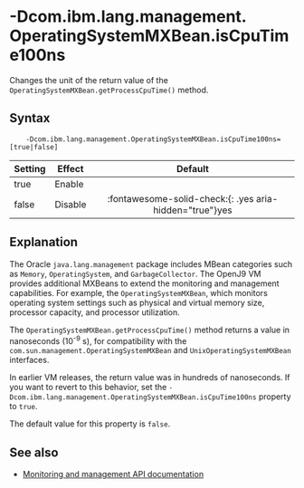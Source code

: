 <!--
* Copyright (c) 2017, 2021 IBM Corp. and others
*
* This program and the accompanying materials are made
* available under the terms of the Eclipse Public License 2.0
* which accompanies this distribution and is available at
* https://www.eclipse.org/legal/epl-2.0/ or the Apache
* License, Version 2.0 which accompanies this distribution and
* is available at https://www.apache.org/licenses/LICENSE-2.0.
*
* This Source Code may also be made available under the
* following Secondary Licenses when the conditions for such
* availability set forth in the Eclipse Public License, v. 2.0
* are satisfied: GNU General Public License, version 2 with
* the GNU Classpath Exception [1] and GNU General Public
* License, version 2 with the OpenJDK Assembly Exception [2].
*
* [1] https://www.gnu.org/software/classpath/license.html
* [2] http://openjdk.java.net/legal/assembly-exception.html
*
* SPDX-License-Identifier: EPL-2.0 OR Apache-2.0 OR GPL-2.0 WITH
* Classpath-exception-2.0 OR LicenseRef-GPL-2.0 WITH Assembly-exception
-->

# -Dcom.ibm.lang.management.<br>OperatingSystemMXBean.isCpuTime100ns

Changes the unit of the return value of the `OperatingSystemMXBean.getProcessCpuTime()` method.

## Syntax

        -Dcom.ibm.lang.management.OperatingSystemMXBean.isCpuTime100ns=[true|false]

| Setting | Effect  | Default                                                                            |
|---------|---------|:----------------------------------------------------------------------------------:|
| true    | Enable  |                                                                                    |
| false   | Disable | :fontawesome-solid-check:{: .yes aria-hidden="true"}<span class="sr-only">yes</span> |

## Explanation

The Oracle `java.lang.management` package includes MBean categories such as `Memory`, `OperatingSystem`, and `GarbageCollector`. The OpenJ9 VM  provides additional MXBeans to extend the monitoring and management capabilities. For example, the `OperatingSystemMXBean`, which monitors operating system settings such as physical and virtual memory size, processor capacity, and processor utilization.

The `OperatingSystemMXBean.getProcessCpuTime()` method returns a value in nanoseconds (10<sup>-9</sup> s), for compatibility with the `com.sun.management.OperatingSystemMXBean` and `UnixOperatingSystemMXBean` interfaces.

In earlier VM releases, the return value was in hundreds of nanoseconds. If you want to revert to this behavior, set the `-Dcom.ibm.lang.management.OperatingSystemMXBean.isCpuTime100ns` property to `true`.

The default value for this property is `false`.

## See also

- [Monitoring and management API documentation](api-langmgmt.md) <!-- Link to API -->

<!-- ==== END OF TOPIC ==== dcomibmlangmanagementosmxbeaniscputime100ns.md ==== -->
